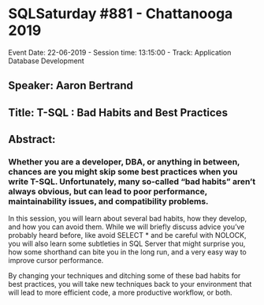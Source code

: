 # SQLSaturday #881 - Chattanooga 2019
Event Date: 22-06-2019 - Session time: 13:15:00 - Track: Application  Database Development
## Speaker: Aaron Bertrand
## Title: T-SQL : Bad Habits and Best Practices
## Abstract:
### Whether you are a developer, DBA, or anything in between, chances are you might skip some best practices when you write T-SQL. Unfortunately, many so-called “bad habits” aren’t always obvious, but can lead to poor performance, maintainability issues, and compatibility problems.

In this session, you will learn about several bad habits, how they develop, and how you can avoid them. While we will briefly discuss advice you’ve probably heard before, like avoid SELECT * and be careful with NOLOCK, you will also learn some subtleties in SQL Server that might surprise you, how some shorthand can bite you in the long run, and a very easy way to improve cursor performance.

By changing your techniques and ditching some of these bad habits for best practices, you will take new techniques back to your environment that will lead to more efficient code, a more productive workflow, or both.
